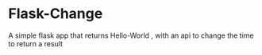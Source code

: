 # Flask-Change
A simple flask app that returns Hello-World , with an api to change the time to return a result

